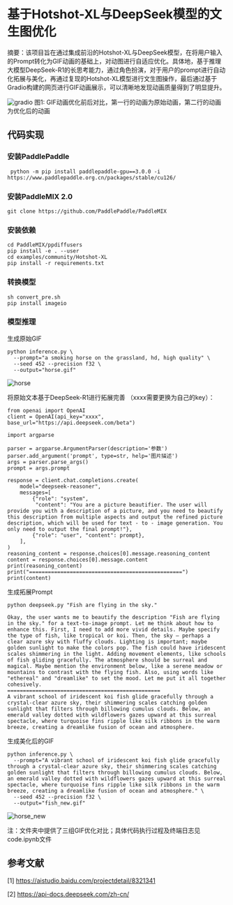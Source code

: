 # 基于Hotshot-XL与DeepSeek模型的文生图优化

摘要：该项目旨在通过集成前沿的Hotshot-XL与DeepSeek模型，在将用户输入的Prompt转化为GIF动画的基础上，对动图进行自适应优化。具体地，基于推理大模型DeepSeek-R1的长思考能力，通过角色扮演，对于用户的prompt进行自动化拓展与美化，再通过复现的Hotshot-XL模型进行文生图操作，最后通过基于Gradio构建的网页进行GIF动画展示，可以清晰地发现动画质量得到了明显提升。


![gradio](https://github.com/user-attachments/assets/30dbc1bd-a344-4d94-b014-59b183feedd6)
图1: GIF动画优化前后对比，第一行的动画为原始动画，第二行的动画为优化后的动画

## 代码实现

### 安装PaddlePaddle
```
 python -m pip install paddlepaddle-gpu==3.0.0 -i https://www.paddlepaddle.org.cn/packages/stable/cu126/
```

### 安装PaddleMIX 2.0
```
git clone https://github.com/PaddlePaddle/PaddleMIX
```
### 安装依赖
```
cd PaddleMIX/ppdiffusers
pip install -e . --user
cd examples/community/Hotshot-XL
pip install -r requirements.txt
```
### 转换模型
```
sh convert_pre.sh
pip install imageio
```
### 模型推理
生成原始GIF
```
python inference.py \
  --prompt="a smoking horse on the grassland, hd, high quality" \
  --seed 452 --precision f32 \
  --output="horse.gif"
```
![horse](https://github.com/user-attachments/assets/45571b9c-cc6f-4778-a85d-bc066b007a16)



将原始文本基于DeepSeek-R1进行拓展完善 （xxxx需要更换为自己的key）：
```
from openai import OpenAI
client = OpenAI(api_key="xxxx", base_url="https://api.deepseek.com/beta")

import argparse

parser = argparse.ArgumentParser(description='参数')
parser.add_argument('prompt', type=str, help='图片描述')
args = parser.parse_args()
prompt = args.prompt

response = client.chat.completions.create(
    model="deepseek-reasoner",
    messages=[
        {"role": "system",
         "content": "You are a picture beautifier. The user will provide you with a description of a picture, and you need to beautify this description from multiple aspects and output the refined picture description, which will be used for text - to - image generation. You only need to output the final prompt!"},
        {"role": "user", "content": prompt},
    ],
)
reasoning_content = response.choices[0].message.reasoning_content
content = response.choices[0].message.content
print(reasoning_content)
print("=================================================")
print(content)
```
生成拓展Prompt
```
python deepseek.py "Fish are flying in the sky."

Okay, the user wants me to beautify the description "Fish are flying in the sky." for a text-to-image prompt. Let me think about how to enhance this. First, I need to add more vivid details. Maybe specify the type of fish, like tropical or koi. Then, the sky – perhaps a clear azure sky with fluffy clouds. Lighting is important; maybe golden sunlight to make the colors pop. The fish could have iridescent scales shimmering in the light. Adding movement elements, like schools of fish gliding gracefully. The atmosphere should be surreal and magical. Maybe mention the environment below, like a serene meadow or mountains to contrast with the flying fish. Also, using words like "ethereal" and "dreamlike" to set the mood. Let me put it all together cohesively.
=================================================
A vibrant school of iridescent koi fish glide gracefully through a crystal-clear azure sky, their shimmering scales catching golden sunlight that filters through billowing cumulus clouds. Below, an emerald valley dotted with wildflowers gazes upward at this surreal spectacle, where turquoise fins ripple like silk ribbons in the warm breeze, creating a dreamlike fusion of ocean and atmosphere.
```
生成美化后的GIF
```
python inference.py \
  --prompt="A vibrant school of iridescent koi fish glide gracefully through a crystal-clear azure sky, their shimmering scales catching golden sunlight that filters through billowing cumulus clouds. Below, an emerald valley dotted with wildflowers gazes upward at this surreal spectacle, where turquoise fins ripple like silk ribbons in the warm breeze, creating a dreamlike fusion of ocean and atmosphere." \
  --seed 452 --precision f32 \
  --output="fish_new.gif"
```

![horse_new](https://github.com/user-attachments/assets/bb6df2a8-f357-44e3-a7be-6ab1c9693e7a)


注：文件夹中提供了三组GIF优化对比；具体代码执行过程及终端日志见code.ipynb文件


## 参考文献
[1] https://aistudio.baidu.com/projectdetail/8321341

[2] https://api-docs.deepseek.com/zh-cn/

